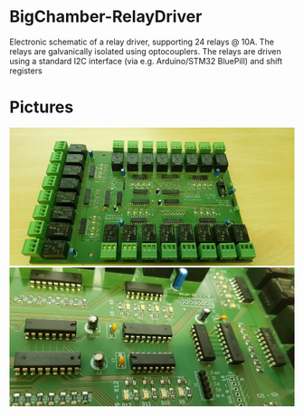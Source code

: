 # BigChamber-RelayDriver
Electronic schematic of a relay driver, supporting 24 relays @ 10A. The relays are galvanically isolated using optocouplers. The relays are driven using a standard I2C interface (via e.g. Arduino/STM32 BluePill) and shift registers

# Pictures
![Relay driver overview][pic2]
![Relay driver closeup view][pic1]

[pic1]: https://github.com/TUM-E21-ThinFilms/BigChamber/blob/master/Relay/Schematics/06_Pictures/k-20190725_110252.jpg?raw=true
[pic2]: https://github.com/TUM-E21-ThinFilms/BigChamber/blob/master/Relay/Schematics/06_Pictures/k-20190725_110336.jpg?raw=true
